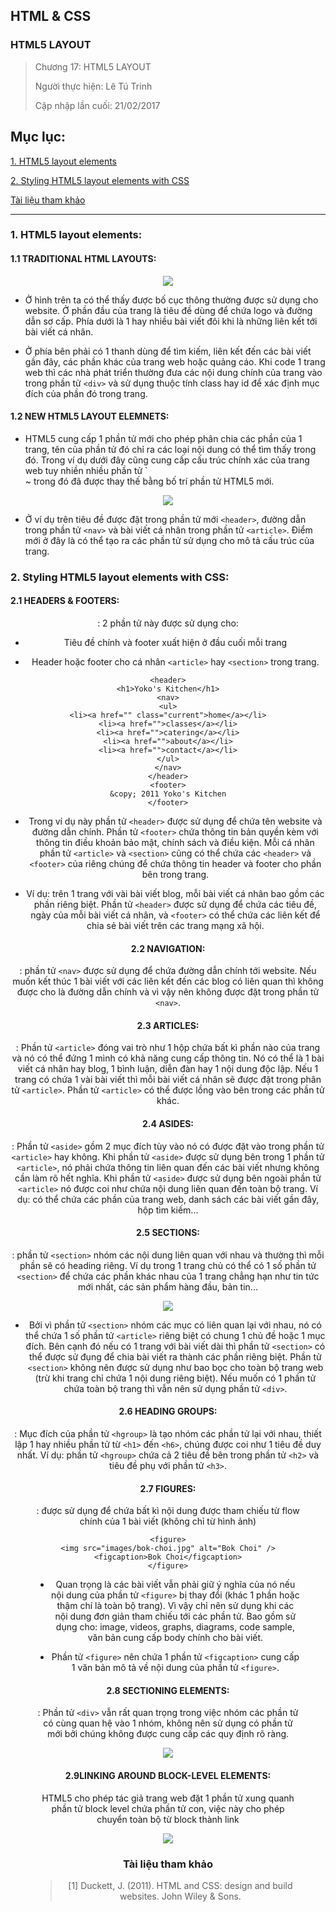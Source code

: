 ## HTML & CSS

### HTML5 LAYOUT

> Chương 17: HTML5 LAYOUT
>
> Người thực hiện: Lê Tú Trinh
>
> Cập nhập lần cuối: 21/02/2017

## Mục lục:

[1. HTML5 layout elements](#1)

[2. Styling HTML5 layout elements with CSS](#2)

[Tài liệu tham khảo](#3)

***
<a name="1"></a>
### 1. HTML5 layout elements:

#### 1.1 TRADITIONAL HTML LAYOUTS:

<p align="center"><img src="https://github.com/TrinhTu/web_developer/blob/master/Task22_Book_HTML_and_CSS_design_and_build_websites/Chapter17_LAYOUT/1.png"/></p>

- Ở hình trên ta có thể thấy được bố cục thông thường được sử dụng cho website. Ở phần đầu của trang là tiêu đề dùng để chứa logo và đường dẫn sơ cấp. Phía dưới là 1 hay nhiều bài viết đôi khi là những liên kết tới bài viết cá nhân.

- Ở phía bên phải có 1 thanh dùng để tìm kiếm, liên kết đến các bài viết gần đây, các phần khác của trang web hoặc quảng cáo. Khi code 1 trang web thì các nhà phát triển thường đưa các nội dung chính của trang vào trong phần tử `<div>` và sử dụng thuộc tính class hay id để xác định mục đích của phần đó trong trang.

#### 1.2 NEW HTML5 LAYOUT ELEMNETS:

- HTML5 cung cấp 1 phần tử mới cho phép phân chia các phần của 1 trang, tên của phần tử đó chỉ ra các loại nội dung có thể tìm thấy trong đó. Trong ví dụ dưới đây cũng cung cấp cấu trúc chính xác của trang web tuy nhiền nhiều phần tử `<div>~ trong đó đã được thay thế bằng bố trí phần tử HTML5 mới.

<p align="center"><img src="https://github.com/TrinhTu/web_developer/blob/master/Task22_Book_HTML_and_CSS_design_and_build_websites/Chapter17_LAYOUT/2.png"/></p>

- Ở ví dụ trên tiêu đề được đặt trong phần tử mới `<header>`, đường dẫn trong phần tử `<nav>` và bài viết cá nhân trong phần tử `<article>`. Điểm mới ở đây là có thể tạo ra các phần tử sử dụng cho mô tả cấu trúc của trang.

<a name="2"></a>
### 2. Styling HTML5 layout elements with CSS:

#### 2.1 HEADERS & FOOTERS:

**<header> <footer>**: 2 phần tử này được sử dụng cho:

- Tiêu đề chính và footer xuất hiện ở đầu cuối mỗi trang

- Header hoặc footer cho cá nhân `<article>` hay `<section>` trong trang.

```
<header>
<h1>Yoko's Kitchen</h1>
<nav>
<ul>
<li><a href="" class="current">home</a></li>
<li><a href="">classes</a></li>
<li><a href="">catering</a></li>
<li><a href="">about</a></li>
<li><a href="">contact</a></li>
</ul>
</nav>
</header>
<footer>
&copy; 2011 Yoko's Kitchen
</footer>
```

- Trong ví dụ này phần tử `<header>` được sử dụng để chứa tên website và đường dẫn chính. Phần tử `<footer>` chứa thông tin bản quyền kèm với thông tin điều khoản bảo mật, chính sách và điều kiện. Mỗi cá nhân phần tử `<article>` và `<section>` cũng có thể chứa các `<header>` và `<footer>` của riêng chúng để chứa thông tin header và footer cho phần bên trong trang.

- Ví dụ: trên 1 trang với vài bài viết blog, mỗi bài viết cá nhân bao gồm các phần riêng biệt. Phần tử `<header>` được sử dụng để chứa các tiêu đề, ngày của mỗi bài viết cá nhân, và `<footer>` có thể chứa các liên kết để chia sẻ bài viết trên các trang mạng xã hội.

#### 2.2 NAVIGATION:

**<nav>**: phần tử `<nav>` được sử dụng để chứa đường dẫn chính tới website. Nếu muốn kết thúc 1 bài viết với các liên kết đến các blog có liên quan thì không được cho là đường dẫn chính và vì vậy nên không được đặt trong phần tử `<nav>`.

#### 2.3 ARTICLES:

**<article>**: Phần tử `<article>` đóng vai trò như 1 hộp chứa bất kì phần nào của trang và nó có thể đứng 1 mình có khả năng cung cấp thông tin. Nó có thể là 1 bài viết cá nhân hay blog, 1 bình luận, diễn đàn hay 1 nội dung độc lập. Nếu 1 trang có chứa 1 vài bài viết thì mỗi bài viết cá nhân sẽ được đặt trong phân tử `<article>`. Phần tử `<article>` có thể được lồng vào bên trong các phần tử khác.

#### 2.4 ASIDES:

**<aside>**: Phần tử `<aside>` gồm 2 mục đích tùy vào nó có được đặt vào trong phần tử `<article>` hay không. Khi phần tử `<aside>` được sử dụng bên trong 1 phần tử `<article>`, nó phải chứa thông tin liên quan đến các bài viết nhưng không cần làm rõ hết nghĩa. Khi phần tử `<aside>` được sử dụng bên ngoài phần tử `<article>` nó được coi như chứa nội dung liên quan đến toàn bộ trang. Ví dụ: có thể chứa các phần của trang web, danh sách các bài viết gần đây, hộp tìm kiếm... 

#### 2.5 SECTIONS:

**<section>**: phần tử `<section>` nhóm các nội dung liên quan với nhau và thường thì mỗi phần sẽ có heading riêng. Ví dụ trong 1 trang chủ có thể có 1 số phần tử `<section>` để chứa các phần khác nhau của 1 trang chẳng hạn như tin tức mới nhất, các sản phẩm hàng đầu, bản tin...

<p align="center"><img src="https://github.com/TrinhTu/web_developer/blob/master/Task22_Book_HTML_and_CSS_design_and_build_websites/Chapter17_LAYOUT/3.png"/></p>

- Bởi vì phần tử `<section>` nhóm các mục có liên quan lại với nhau, nó có thể chứa 1 số phần tử `<article>` riêng biệt có chung 1 chủ đề hoặc 1 mục đích. Bên cạnh đó nếu có 1 trang với bài viết dài thì phần tử `<section>` có thể được sử đụng để chia bài viết ra thành các phần riêng biệt. Phần tử `<section>` không nên được sử dụng như bao bọc cho toàn bộ trang web (trừ khi trang chỉ chứa 1 nội dung riêng biệt). Nếu muốn có 1 phần tử chứa toàn bộ trang thì vẫn nên sử dụng phần tử `<div>`.

#### 2.6 HEADING GROUPS:

**<hgroup>**: Mục đích của phần tử `<hgroup>` là tạo nhóm các phần tử lại với nhau, thiết lập 1 hay nhiều phần tử từ `<h1>` đến `<h6>`, chúng được coi như 1 tiêu đề duy nhất. Ví dụ: phần tử `<hgroup>` chứa cả 2 tiêu đề bên trong phần tử `<h2>` và tiêu đề phụ với phần tử `<h3>`. 

#### 2.7 FIGURES:

**<figure> <figcaption>**: được sử dụng để chứa bất kì nội dung được tham chiếu từ flow chính của 1 bài viết (không chỉ từ hình ảnh)

```
<figure>
<img src="images/bok-choi.jpg" alt="Bok Choi" />
<figcaption>Bok Choi</figcaption>
</figure>
```

- Quan trọng là các bài viết vẫn phải giữ ý nghĩa của nó nếu nội dung của phần tử `<figure>` bị thay đổi (khác 1 phần hoặc thậm chí là toàn bộ trang). Vì vậy chỉ nên sử dụng khi các nội dung đơn giản tham chiếu tới các phần tử. Bao gồm sử dụng cho: image, videos, graphs, diagrams, code sample, văn bản cung cấp body chính cho bài viết.

- Phần tử `<figure>` nên chứa 1 phần tử `<figcaption>` cung cấp 1 văn bản mô tả về nội dung của phần tử `<figure>`. 

#### 2.8 SECTIONING ELEMENTS:

**<div>**: Phần tử `<div>` vẫn rất quan trọng trong việc nhóm các phần tử có cùng quan hệ vào 1 nhóm, không nên sử dụng có phần tử mới bởi chúng không được cung cấp các quy định rõ ràng.

<p align="center"><img src="https://github.com/TrinhTu/web_developer/blob/master/Task22_Book_HTML_and_CSS_design_and_build_websites/Chapter17_LAYOUT/4.png"/></p>

#### 2.9LINKING AROUND BLOCK-LEVEL ELEMENTS:

HTML5 cho phép tác giả trang web đặt 1 phần tử xung quanh phần tử block level chứa phần tử con, việc này cho phép chuyển toàn bộ từ block thành link

<p align="center"><img src="https://github.com/TrinhTu/web_developer/blob/master/Task22_Book_HTML_and_CSS_design_and_build_websites/Chapter17_LAYOUT/5.png"/></p>

<a name="3"></a>
### Tài liệu tham khảo

> [1] Duckett, J. (2011). HTML and CSS: design and build websites. John Wiley & Sons. 

